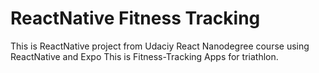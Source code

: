 # ReactNative Fitness Tracking

This is ReactNative project from Udaciy React Nanodegree course using ReactNative and Expo  This is Fitness-Tracking Apps for 
triathlon.
